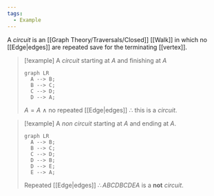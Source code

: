 ```yaml
---
tags:
  - Example
---
```

A _circuit_ is an [[Graph Theory/Traversals/Closed]] [[Walk]] in which no [[Edge|edges]] are repeated save for the terminating [[vertex]].

> [!example]
> A _circuit_ starting at $A$ and finishing at $A$
> 
> ```mermaid
> graph LR 
> 	A --> B;
> 	B --> C;
> 	C --> D;
> 	D --> A;
> ```
> $A = A \ \land$ no repeated [[Edge|edges]] $\therefore$ this is a _circuit_.

> [!example]
> A _non circuit_ starting at $A$ and ending at $A$.
> 
> ```mermaid
> graph LR 
> 	A --> B;
> 	B --> C;
> 	C --> D;
> 	D --> B;
> 	D --> E;
> 	E --> A;
> ```
> Repeated [[Edge|edges]] $\therefore ABCDBCDEA$ is a **not** _circuit_.

